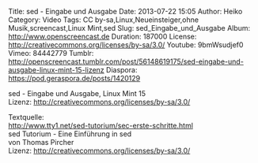 Title: sed - Eingabe und Ausgabe
Date: 2013-07-22 15:05
Author: Heiko
Category: Video
Tags: CC by-sa,Linux,Neueinsteiger,ohne Musik,screencast,Linux Mint,sed
Slug: sed_Eingabe_und_Ausgabe
Album: http://www.openscreencast.de
Duration: 187000
License: http://creativecommons.org/licenses/by-sa/3.0/
Youtube: 9bmWsudjef0
Vimeo: 84442779
Tumblr: http://openscreencast.tumblr.com/post/56148619175/sed-eingabe-und-ausgabe-linux-mint-15-lizenz
Diaspora: https://pod.geraspora.de/posts/1420129

sed - Eingabe und Ausgabe, Linux Mint 15  
Lizenz: <http://creativecommons.org/licenses/by-sa/3.0/>  
  
Textquelle:  
<http://www.tty1.net/sed-tutorium/sec-erste-schritte.html>  
sed Tutorium - Eine Einführung in sed  
von Thomas Pircher  
Lizenz: <http://creativecommons.org/licenses/by-sa/3.0/>

